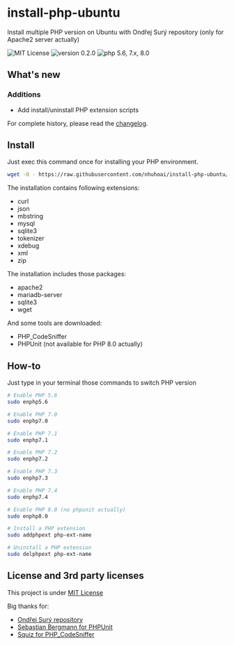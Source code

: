 # install-php-ubuntu

Install multiple PHP version on Ubuntu with Ondřej Surý repository (only for Apache2 server actually)

![MIT License](https://img.shields.io/github/license/nhuhoai/install-php-ubuntu)
![version 0.2.0](https://img.shields.io/badge/version-0.2.0-green.svg)
![php 5.6, 7.x, 8.0](https://img.shields.io/badge/php-5.6,%207.x,%208.0-royalblue.svg?logo=php)

## What's new

### Additions

-   Add install/uninstall PHP extension scripts

For complete history, please read the [changelog](CHANGELOG.md).

## Install

Just exec this command once for installing your PHP environment.

```bash
wget -O - https://raw.githubusercontent.com/nhuhoai/install-php-ubuntu/main/install.sh | sudo bash
```

The installation contains following extensions:

-   curl
-   json
-   mbstring
-   mysql
-   sqlite3
-   tokenizer
-   xdebug
-   xml
-   zip

The installation includes those packages:

-   apache2
-   mariadb-server
-   sqlite3
-   wget

And some tools are downloaded:

-   PHP_CodeSniffer
-   PHPUnit (not available for PHP 8.0 actually)

## How-to

Just type in your terminal those commands to switch PHP version

```bash
# Enable PHP 5.6
sudo enphp5.6

# Enable PHP 7.0
sudo enphp7.0

# Enable PHP 7.1
sudo enphp7.1

# Enable PHP 7.2
sudo enphp7.2

# Enable PHP 7.3
sudo enphp7.3

# Enable PHP 7.4
sudo enphp7.4

# Enable PHP 8.0 (no phpunit actually)
sudo enphp8.0

# Install a PHP extension
sudo addphpext php-ext-name

# Uninstall a PHP extension
sudo delphpext php-ext-name
```

## License and 3rd party licenses

This project is under [MIT License](LICENSE)

Big thanks for:

-   [Ondřej Surý repository](https://deb.sury.org/)
-   [Sebastian Bergmann for PHPUnit](https://github.com/sebastianbergmann/phpunit/)
-   [Squiz for PHP_CodeSniffer](https://github.com/squizlabs/PHP_CodeSniffer/)
